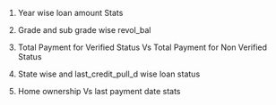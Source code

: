 1) Year wise loan amount Stats

2) Grade and sub grade wise revol_bal

3) Total Payment for Verified Status Vs Total Payment for Non Verified Status

4) State wise and last_credit_pull_d wise loan status

5) Home ownership Vs last payment date stats
